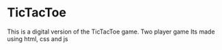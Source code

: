# TicTacToe
This is a digital version of the TicTacToe game. Two player game
Its made using html, css and js
